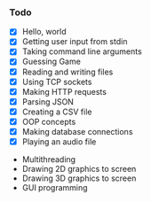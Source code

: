 ### Todo

  - [x] Hello, world
  - [x] Getting user input from stdin
  - [x] Taking command line arguments
  - [x] Guessing Game
  - [x] Reading and writing files
  - [x] Using TCP sockets
  - [x] Making HTTP requests
  - [x] Parsing JSON
  - [x] Creating a CSV file
  - [x] OOP concepts
  - [x] Making database connections
  - [x] Playing an audio file
  - Multithreading
  - Drawing 2D graphics to screen
  - Drawing 3D graphics to screen
  - GUI programming
  
